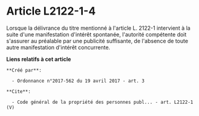 # Article L2122-1-4

Lorsque la délivrance du titre mentionné à l'article L. 2122-1 intervient à la suite d'une manifestation d'intérêt spontanée,
l'autorité compétente doit s'assurer au préalable par une publicité suffisante, de l'absence de toute autre manifestation
d'intérêt concurrente.

**Liens relatifs à cet article**

	**Créé par**:

	  - Ordonnance n°2017-562 du 19 avril 2017 - art. 3

	**Cite**:

	  - Code général de la propriété des personnes publ... - art. L2122-1 (V)
